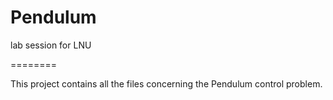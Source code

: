 Pendulum
========

lab session for LNU

========

This project contains all the files concerning the Pendulum control problem.
